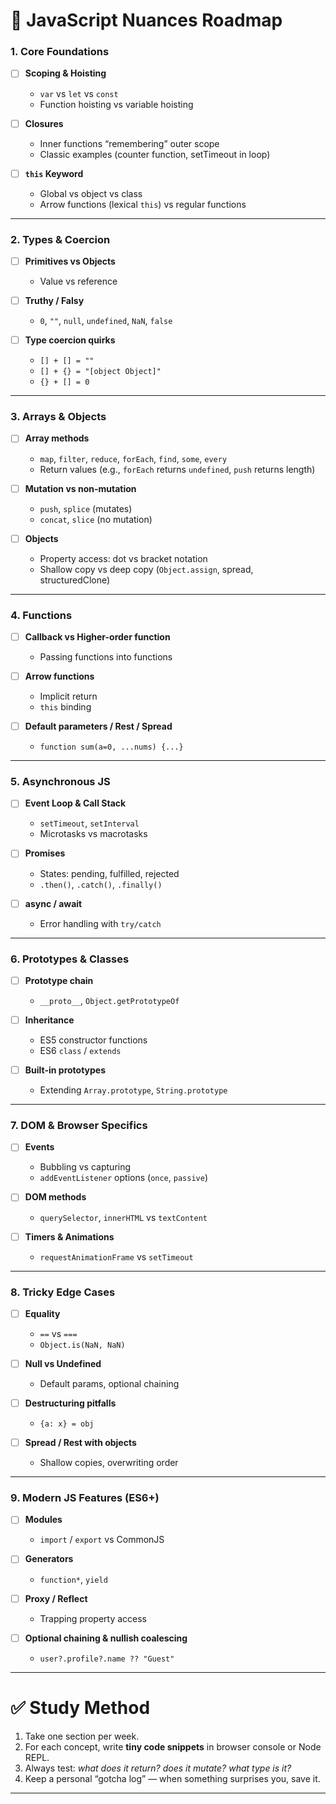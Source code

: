 # 🧭 JavaScript Nuances Roadmap

### 1. **Core Foundations**

* [ ] **Scoping & Hoisting**

  * `var` vs `let` vs `const`
  * Function hoisting vs variable hoisting
* [ ] **Closures**

  * Inner functions “remembering” outer scope
  * Classic examples (counter function, setTimeout in loop)
* [ ] **`this` Keyword**

  * Global vs object vs class
  * Arrow functions (lexical `this`) vs regular functions

---

### 2. **Types & Coercion**

* [ ] **Primitives vs Objects**

  * Value vs reference
* [ ] **Truthy / Falsy**

  * `0`, `""`, `null`, `undefined`, `NaN`, `false`
* [ ] **Type coercion quirks**

  * `[] + [] = ""`
  * `[] + {} = "[object Object]"`
  * `{} + [] = 0`

---

### 3. **Arrays & Objects**

* [ ] **Array methods**

  * `map`, `filter`, `reduce`, `forEach`, `find`, `some`, `every`
  * Return values (e.g., `forEach` returns `undefined`, `push` returns length)
* [ ] **Mutation vs non-mutation**

  * `push`, `splice` (mutates)
  * `concat`, `slice` (no mutation)
* [ ] **Objects**

  * Property access: dot vs bracket notation
  * Shallow copy vs deep copy (`Object.assign`, spread, structuredClone)

---

### 4. **Functions**

* [ ] **Callback vs Higher-order function**

  * Passing functions into functions
* [ ] **Arrow functions**

  * Implicit return
  * `this` binding
* [ ] **Default parameters / Rest / Spread**

  * `function sum(a=0, ...nums) {...}`

---

### 5. **Asynchronous JS**

* [ ] **Event Loop & Call Stack**

  * `setTimeout`, `setInterval`
  * Microtasks vs macrotasks
* [ ] **Promises**

  * States: pending, fulfilled, rejected
  * `.then()`, `.catch()`, `.finally()`
* [ ] **async / await**

  * Error handling with `try/catch`

---

### 6. **Prototypes & Classes**

* [ ] **Prototype chain**

  * `__proto__`, `Object.getPrototypeOf`
* [ ] **Inheritance**

  * ES5 constructor functions
  * ES6 `class` / `extends`
* [ ] **Built-in prototypes**

  * Extending `Array.prototype`, `String.prototype`

---

### 7. **DOM & Browser Specifics**

* [ ] **Events**

  * Bubbling vs capturing
  * `addEventListener` options (`once`, `passive`)
* [ ] **DOM methods**

  * `querySelector`, `innerHTML` vs `textContent`
* [ ] **Timers & Animations**

  * `requestAnimationFrame` vs `setTimeout`

---

### 8. **Tricky Edge Cases**

* [ ] **Equality**

  * `==` vs `===`
  * `Object.is(NaN, NaN)`
* [ ] **Null vs Undefined**

  * Default params, optional chaining
* [ ] **Destructuring pitfalls**

  * `{a: x} = obj`
* [ ] **Spread / Rest with objects**

  * Shallow copies, overwriting order

---

### 9. **Modern JS Features (ES6+)**

* [ ] **Modules**

  * `import` / `export` vs CommonJS
* [ ] **Generators**

  * `function*`, `yield`
* [ ] **Proxy / Reflect**

  * Trapping property access
* [ ] **Optional chaining & nullish coalescing**

  * `user?.profile?.name ?? "Guest"`

---

# ✅ Study Method

1. Take one section per week.
2. For each concept, write **tiny code snippets** in browser console or Node REPL.
3. Always test: *what does it return? does it mutate? what type is it?*
4. Keep a personal “gotcha log” — when something surprises you, save it.

---
